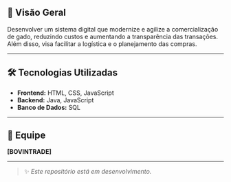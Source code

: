 
## 📌 Visão Geral

Desenvolver um sistema digital que modernize e agilize a comercialização de gado, reduzindo custos e aumentando a transparência das transações. Além disso, visa facilitar a logística e o planejamento das compras.



---

## 🛠️ Tecnologias Utilizadas

- **Frontend:** HTML, CSS, JavaScript  
- **Backend:** Java, JavaScript  
- **Banco de Dados:** SQL  

---

## 👥 Equipe

**[BOVINTRADE]**

---

> ✨ *Este repositório está em desenvolvimento.*
